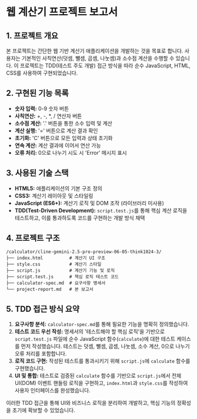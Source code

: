 # 웹 계산기 프로젝트 보고서

## 1. 프로젝트 개요
본 프로젝트는 간단한 웹 기반 계산기 애플리케이션을 개발하는 것을 목표로 합니다. 사용자는 기본적인 사칙연산(덧셈, 뺄셈, 곱셈, 나눗셈)과 소수점 계산을 수행할 수 있습니다. 이 프로젝트는 TDD(테스트 주도 개발) 접근 방식을 따라 순수 JavaScript, HTML, CSS를 사용하여 구현되었습니다.

## 2. 구현된 기능 목록
- **숫자 입력:** 0-9 숫자 버튼
- **사칙연산:** +, -, *, / 연산자 버튼
- **소수점 계산:** '.' 버튼을 통한 소수 입력 및 계산
- **계산 실행:** '=' 버튼으로 계산 결과 확인
- **초기화:** 'C' 버튼으로 모든 입력과 상태 초기화
- **연속 계산:** 계산 결과에 이어서 연산 가능
- **오류 처리:** 0으로 나누기 시도 시 'Error' 메시지 표시

## 3. 사용된 기술 스택
- **HTML5:** 애플리케이션의 기본 구조 정의
- **CSS3:** 계산기 레이아웃 및 스타일링
- **JavaScript (ES6+):** 계산기 로직 및 DOM 조작 (라이브러리 미사용)
- **TDD(Test-Driven Development):** `script.test.js`를 통해 핵심 계산 로직을 테스트하고, 이를 통과하도록 코드를 구현하는 개발 방식 채택

## 4. 프로젝트 구조
```
/calculator/cline-gemini-2.5-pro-preview-06-05-think1024-3/
├── index.html          # 계산기 UI 구조
├── style.css           # 계산기 스타일
├── script.js           # 계산기 기능 및 로직
├── script.test.js      # 핵심 로직 테스트 코드
├── calculator-spec.md  # 요구사항 명세서
└── project-report.md   # 본 보고서
```

## 5. TDD 접근 방식 요약
1.  **요구사항 분석:** `calculator-spec.md`를 통해 필요한 기능을 명확히 정의했습니다.
2.  **테스트 코드 우선 작성:** 명세서의 '테스트해야 할 핵심 로직'을 기반으로 `script.test.js` 파일에 순수 JavaScript 함수(`calculate`)에 대한 테스트 케이스를 먼저 작성했습니다. 테스트는 덧셈, 뺄셈, 곱셈, 나눗셈, 소수 계산, 0으로 나누기 오류 처리를 포함합니다.
3.  **로직 코드 구현:** 작성된 테스트를 통과시키기 위해 `script.js`에 `calculate` 함수를 구현했습니다.
4.  **UI 및 통합:** 테스트로 검증된 `calculate` 함수를 기반으로 `script.js`에서 전체 UI(DOM) 이벤트 핸들링 로직을 구현하고, `index.html`과 `style.css`를 작성하여 사용자 인터페이스를 완성했습니다.

이러한 TDD 접근을 통해 UI와 비즈니스 로직을 분리하여 개발하고, 핵심 기능의 정확성을 초기에 확보할 수 있었습니다.
